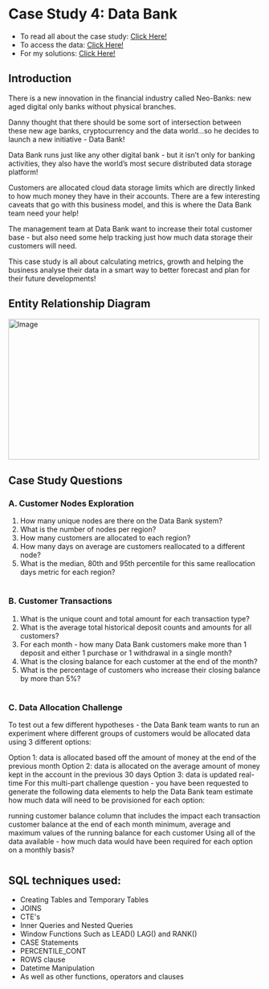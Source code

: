 # Case Study 4: Data Bank		

- To read all about the case study: [Click Here!](https://8weeksqlchallenge.com/case-study-4/)
- To access the data: [Click Here!](https://github.com/andreareosa/8-Week-SQL-Challenge/blob/main/Case%20Study%204%20-%20Data%20Bank/Case%20Study%204%20-%20Create%20Dataset.sql)
- For my solutions: [Click Here!]()

## Introduction

There is a new innovation in the financial industry called Neo-Banks: new aged digital only banks without physical branches.

Danny thought that there should be some sort of intersection between these new age banks, cryptocurrency and the data world…so he decides to launch a new initiative - Data Bank!

Data Bank runs just like any other digital bank - but it isn’t only for banking activities, they also have the world’s most secure distributed data storage platform!

Customers are allocated cloud data storage limits which are directly linked to how much money they have in their accounts. There are a few interesting caveats that go with this business model, and this is where the Data Bank team need your help!

The management team at Data Bank want to increase their total customer base - but also need some help tracking just how much data storage their customers will need.

This case study is all about calculating metrics, growth and helping the business analyse their data in a smart way to better forecast and plan for their future developments!

## Entity Relationship Diagram

<img src="https://user-images.githubusercontent.com/98579297/173790563-4021f13c-1c5d-4649-9c6f-863a523989e6.png" alt="Image" width="500" height="280">

## Case Study Questions

### A. Customer Nodes Exploration

1. How many unique nodes are there on the Data Bank system?
2. What is the number of nodes per region?
3. How many customers are allocated to each region?
4. How many days on average are customers reallocated to a different node?
5. What is the median, 80th and 95th percentile for this same reallocation days metric for each region?

#
### B. Customer Transactions

1. What is the unique count and total amount for each transaction type?
2. What is the average total historical deposit counts and amounts for all customers?
3. For each month - how many Data Bank customers make more than 1 deposit and either 1 purchase or 1 withdrawal in a single month?
4. What is the closing balance for each customer at the end of the month?
5. What is the percentage of customers who increase their closing balance by more than 5%?

#
### C. Data Allocation Challenge
To test out a few different hypotheses - the Data Bank team wants to run an experiment where different groups of customers would be allocated data using 3 different options:

Option 1: data is allocated based off the amount of money at the end of the previous month
Option 2: data is allocated on the average amount of money kept in the account in the previous 30 days
Option 3: data is updated real-time
For this multi-part challenge question - you have been requested to generate the following data elements to help the Data Bank team estimate how much data will need to be provisioned for each option:

running customer balance column that includes the impact each transaction
customer balance at the end of each month
minimum, average and maximum values of the running balance for each customer
Using all of the data available - how much data would have been required for each option on a monthly basis?

#
## SQL techniques used:
- Creating Tables and Temporary Tables
- JOINS
- CTE's
- Inner Queries and Nested Queries
- Window Functions Such as LEAD() LAG() and RANK()
- CASE Statements
- PERCENTILE_CONT
- ROWS clause
- Datetime Manipulation
- As well as other functions, operators and clauses
